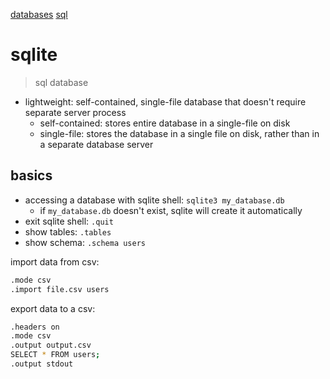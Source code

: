 
[databases](/databases.md)
[sql](/sql.md)

# sqlite

> sql database

- lightweight: self-contained, single-file database that doesn't require separate server process
  - self-contained: stores entire database in a single-file on disk
  - single-file: stores the database in a single file on disk, rather than in a separate database server

## basics

- accessing a database with sqlite shell: `sqlite3 my_database.db`
  - if `my_database.db` doesn't exist, sqlite will create it automatically
- exit sqlite shell: `.quit`
- show tables: `.tables`
- show schema: `.schema users`

import data from csv:

```bash
.mode csv
.import file.csv users
```

export data to a csv:

```bash
.headers on
.mode csv
.output output.csv
SELECT * FROM users;
.output stdout
```
